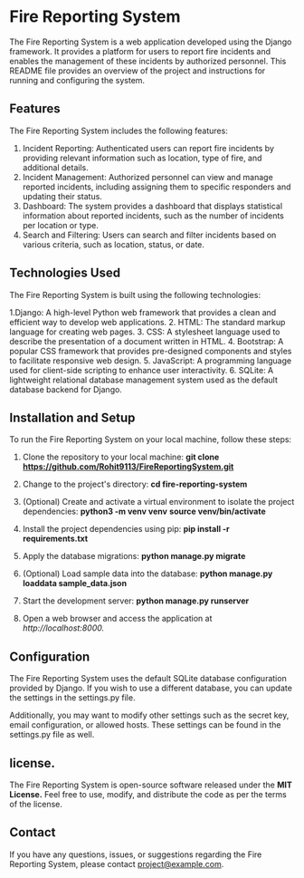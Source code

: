 # Fire Reporting System
The Fire Reporting System is a web application developed using the Django framework. It provides a platform for users to report fire incidents and enables the management of these incidents by authorized personnel. This README file provides an overview of the project and instructions for running and configuring the system.

## Features
The Fire Reporting System includes the following features:

1. Incident Reporting: Authenticated users can report fire incidents by providing relevant information such as location, type of fire, and additional details.
2. Incident Management: Authorized personnel can view and manage reported incidents, including assigning them to specific responders and updating their status.
3. Dashboard: The system provides a dashboard that displays statistical information about reported incidents, such as the number of incidents per location or type.
4. Search and Filtering: Users can search and filter incidents based on various criteria, such as location, status, or date.

## Technologies Used
The Fire Reporting System is built using the following technologies:

1.Django: A high-level Python web framework that provides a clean and efficient way to develop web applications.
2. HTML: The standard markup language for creating web pages.
3. CSS: A stylesheet language used to describe the presentation of a document written in HTML.
4. Bootstrap: A popular CSS framework that provides pre-designed components and styles to facilitate responsive web design.
5. JavaScript: A programming language used for client-side scripting to enhance user interactivity.
6. SQLite: A lightweight relational database management system used as the default database backend for Django.

## Installation and Setup

To run the Fire Reporting System on your local machine, follow these steps:

1. Clone the repository to your local machine:
**git clone https://github.com/Rohit9113/FireReportingSystem.git**

2. Change to the project's directory:
**cd fire-reporting-system**

3. (Optional) Create and activate a virtual environment to isolate the project dependencies:
**python3 -m venv venv**
**source venv/bin/activate**

4. Install the project dependencies using pip:
**pip install -r requirements.txt**

5. Apply the database migrations:
**python manage.py migrate**

6. (Optional) Load sample data into the database:
**python manage.py loaddata sample_data.json**

7. Start the development server:
**python manage.py runserver**

8. Open a web browser and access the application at *http://localhost:8000.*

## Configuration
The Fire Reporting System uses the default SQLite database configuration provided by Django. If you wish to use a different database, you can update the settings in the settings.py file.

Additionally, you may want to modify other settings such as the secret key, email configuration, or allowed hosts. These settings can be found in the settings.py file as well.

## license.
The Fire Reporting System is open-source software released under the **MIT License.** Feel free to use, modify, and distribute the code as per the terms of the license.

## Contact
If you have any questions, issues, or suggestions regarding the Fire Reporting System, please contact project@example.com.
